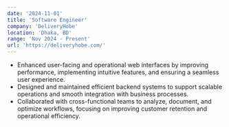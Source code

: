 ```yaml
---
date: '2024-11-01'
title: 'Software Engineer'
company: 'DeliveryHobe'
location: 'Dhaka, BD'
range: 'Nov 2024 - Present'
url: 'https://deliveryhobe.com/'
---
```


- Enhanced user-facing and operational web interfaces by improving performance, implementing intuitive features, and ensuring a seamless user experience.
- Designed and maintained efficient backend systems to support scalable operations and smooth integration with business processes.
- Collaborated with cross-functional teams to analyze, document, and optimize workflows, focusing on improving customer retention and operational efficiency.
